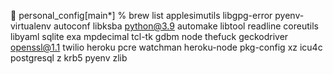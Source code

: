 👻  personal_config[main*] % brew list
applesimutils		libgpg-error		pyenv-virtualenv
autoconf		libksba			python@3.9
automake		libtool			readline
coreutils		libyaml			sqlite
exa			mpdecimal		tcl-tk
gdbm			node			thefuck
geckodriver		openssl@1.1		twilio
heroku			pcre			watchman
heroku-node		pkg-config		xz
icu4c			postgresql		z
krb5			pyenv			zlib

